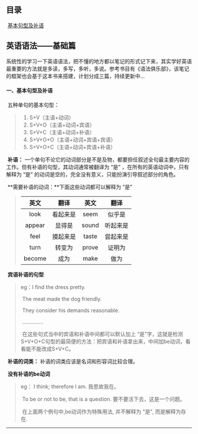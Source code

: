## 目录

​	[基本句型及补语](#一基本句型及补语)

## 英语语法——基础篇

​	系统性的学习一下英语语法，把不懂的地方都以笔记的形式记下来，其实学好英语最重要的方法就是多读，多写，多听，多说。参考书目有《语法俱乐部》，该笔记的框架也会基于这本书来搭建，计划分成三篇，持续更新中...

#### 一、基本句型及补语

​	五种单句的基本句型：

>1. S+V（主语+动词）
>2. S+V+O（主语+动词+宾语）
>3. S+V+C（主语+动词+补语）
>4. S+V+O+O（主语+动词+宾语+宾语）
>5. S+V+O+C（主语+动词+宾语+补语）

​	**补语：** 一个单句不论它的动词部分是不是及物，都要担任叙述全句最主要内容的工作。但有补语的句型，其动词通常被翻译为 “是” ，在所有的英语动词中，只有解释为 “是” 的动词是空的，完全没有意义，只能扮演引导叙述部分的角色。

​	**需要补语的动词：**下面这些动词都可以解释为 “是”

>|  英文  |   翻译   | 英文  |   翻译   |
>| :----: | :------: | :---: | :------: |
>|  look  | 看起来是 | seem  |  似乎是  |
>| appear |  显得是  | sound | 听起来是 |
>|  feel  | 摸起来是 | taste | 尝起来是 |
>|  turn  |  转变为  | prove |  证明为  |
>| become |   成为   | make  |   做为   |

​	**宾语补语的句型**

>eg：I find the dress pretty.
>
>​	 The meat made the dog friendly.
>
>​	 They consider his demands reasonable.
>
>​	 ..............
>
>​	在这些句式当中的宾语和补语中间都可以默认加上 “是”字，这就是检测S+V+O+C句型的最简便的方法：把宾语和补语拿出来，中间加be动词，看看能不能改成S+V+C。	 	

​	**补语的词类：** 补语的词类应该是名词和形容词比较合理。

​	**没有补语的be动词**

>eg：  I think; therefore I am.	我思故我在。
>
>​	   To be or not to be, that is a question.		要不要活下去，这是一个问题。
>
>​	   在上面两个例句中,be动词作为特殊用法, 并不解释为 "是", 而是解释为存在. 



***





